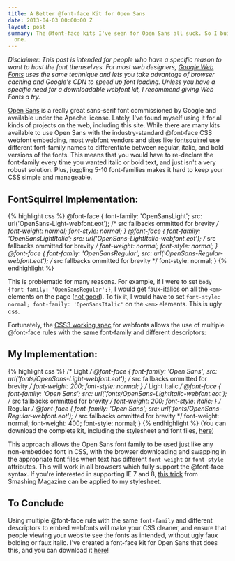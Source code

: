 ```yaml
---
title: A Better @font-face Kit for Open Sans
date: 2013-04-03 00:00:00 Z
layout: post
summary: The @font-face kits I've seen for Open Sans all suck. So I built a better
  one.
---
```


*Disclaimer:
This post is intended for people who have a specific reason to want to host the font themselves. For most web designers, [Google Web Fonts](http://www.google.com/fonts/) uses the same technique and lets you take advantage of browser caching and Google's CDN to speed up font loading. Unless you have a specific need for a downloadable webfont kit, I recommend giving Web Fonts a try.*

[Open Sans](http://en.wikipedia.org/wiki/Open_Sans) is a really great sans-serif font commissioned by Google and available under the Apache license. Lately, I've found myself using it for all kinds of projects on the web, including this site. While there are many kits available to use Open Sans with the industry-standard @font-face CSS webfont embedding, most webfont vendors and sites like [fontsquirrel](http://www.fontsquirrel.com/) use different font-family names to differentiate between regular, italic, and bold versions of the fonts. This means that you would have to re-declare the font-family every time you wanted italic or bold text, and just isn't a very robust solution. Plus, juggling 5-10 font-families makes it hard to keep your CSS simple and manageable. 

## FontSquirrel Implementation:  
{% highlight css %}
@font-face {
    font-family: 'OpenSansLight';
    src: url('OpenSans-Light-webfont.eot');
    /* src fallbacks ommitted for brevity */
    font-weight: normal;
    font-style: normal;
}
@font-face {
    font-family: 'OpenSansLightItalic';
    src: url('OpenSans-LightItalic-webfont.eot');
    /* src fallbacks ommitted for brevity */
    font-weight: normal;
    font-style: normal;
}
@font-face {
    font-family: 'OpenSansRegular';
    src: url('OpenSans-Regular-webfont.eot');
    /* src fallbacks ommitted for brevity */
    font-style: normal;
}
{% endhighlight %}

This is problematic for many reasons. For example, if I were to set `body {font-family: 'OpenSansRegular';}`, I would get faux-italics on all the `<em>` elements on the page ([not good](http://www.alistapart.com/articles/say-no-to-faux-bold/)). To fix it, I would have to set `font-style: normal; font-family: 'OpenSansItalic'` on the `<em>` elements. This is ugly css.

Fortunately, the [CSS3 working spec](http://www.w3.org/TR/css3-fonts/#font-face-rule) for webfonts allows the use of multiple @font-face rules with the same font-family and different descriptors:

## My Implementation:  
{% highlight css %}
/* Light */
@font-face {
    font-family: 'Open Sans';
    src: url('fonts/OpenSans-Light-webfont.eot');
    /* src fallbacks ommitted for brevity */
    font-weight: 200;
    font-style: normal;
}
/* Light Italic */
@font-face {
    font-family: 'Open Sans';
    src: url('fonts/OpenSans-LightItalic-webfont.eot');
    /* src fallbacks ommitted for brevity */
    font-weight: 200;
    font-style: italic;
}
/* Regular */
@font-face {
    font-family: 'Open Sans';
    src: url('fonts/OpenSans-Regular-webfont.eot');
    /* src fallbacks ommitted for brevity */
    font-weight: normal;
    font-weight: 400;
    font-style: normal;
}
{% endhighlight %}
(You can download the complete kit, including the stylesheet and font files, [here](/downloads/opensans-fontfacekit.zip))

This approach allows the Open Sans font family to be used just like any non-embedded font in CSS, with the browser downloading and swapping in the appropriate font files when text has different `font-weight` or `font-style` attributes. This will work in all browsers which fully support the @font-face syntax. If you're interested in supporting IE 7 and 8, [this trick](http://www.smashingmagazine.com/2012/07/11/avoiding-faux-weights-styles-google-web-fonts/) from Smashing Magazine can be applied to my stylesheet.

## To Conclude  
Using multiple @font-face rule with the same `font-family` and different descriptors to embed webfonts will make your CSS cleaner, and ensure that people viewing your website see the fonts as intended, without ugly faux bolding or faux italic. I've created a font-face kit for Open Sans that does this, and you can download it [here](/downloads/opensans-fontfacekit.zip)!
